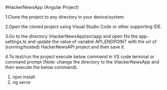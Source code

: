 #HackerNewsApp (Angular Project)

1.Clone the project to any directory in your device/system.

2.Open the cloned project using Visual Studio Code or other supporting IDE.

3.Go to the directory \HackerNewsApp\src\app and open file the app-settings.ts and update the value of variable API_ENDPOINT with the url of (running/hosted) HackerNewsAPI project and then save it.

4.To test/run the project execute below command in VS code terminal or command prompt (Note: change the directory to the \HackerNewsApp and then execute the below command).
  1) npm install
  2) ng serve
